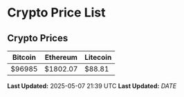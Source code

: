 # Crypto Price List

## Crypto Prices
| Bitcoin | Ethereum | Litecoin |
| ------- | -------- | -------- |
| $96985 | $1802.07 | $88.81 |
**Last Updated:** 2025-05-07 21:39 UTC
**Last Updated:** $DATE$
